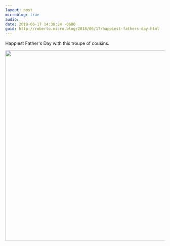 ```yaml
---
layout: post
microblog: true
audio: 
date: 2018-06-17 14:30:24 -0600
guid: http://roberto.micro.blog/2018/06/17/happiest-fathers-day.html
---
```

Happiest Father's Day with this troupe of cousins.

<img src="http://roberto.mateu.me/uploads/2018/99f4f23214.jpg" width="600" height="600" />
